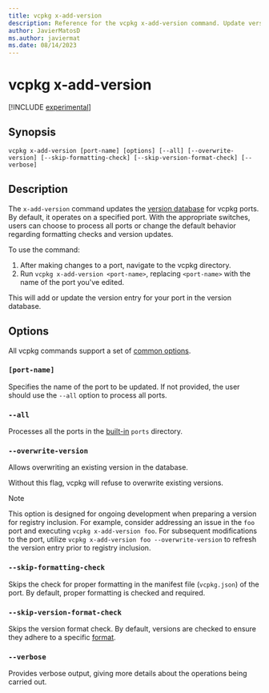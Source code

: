 ```yaml
---
title: vcpkg x-add-version
description: Reference for the vcpkg x-add-version command. Update version database of vcpkg ports.
author: JavierMatosD
ms.author: javiermat
ms.date: 08/14/2023
---
```


# vcpkg x-add-version

[!INCLUDE [experimental](../../includes/experimental.md)]

## Synopsis

```console
vcpkg x-add-version [port-name] [options] [--all] [--overwrite-version] [--skip-formatting-check] [--skip-version-format-check] [--verbose]
```

## Description

The `x-add-version` command updates the [version database](..\users\versioning.concepts.md#acquiring-port-versions) for vcpkg ports. By default, it operates on a specified port. With the appropriate switches, users can choose to process all ports or change the default behavior regarding formatting checks and version updates.

To use the command:
1. After making changes to a port, navigate to the vcpkg directory. 
2. Run `vcpkg x-add-version <port-name>`, replacing `<port-name>` with the name of the port you've edited.

This will add or update the version entry for your port in the version database.

## Options

All vcpkg commands support a set of [common options](common-options.md).

### `[port-name]`

Specifies the name of the port to be updated. If not provided, the user should use the `--all` option to process all ports.

### `--all`
Processes all the ports in the [built-in](..\maintainers\registries.md#builtin-registries) `ports` directory.

### `--overwrite-version`

Allows overwriting an existing version in the database.

Without this flag, vcpkg will refuse to overwrite existing versions.

> [!NOTE]
> This option is designed for ongoing development when preparing a version for registry inclusion. For example, consider addressing an issue in the `foo` port and executing `vcpkg x-add-version foo`. For subsequent modifications to the port, utilize `vcpkg x-add-version foo --overwrite-version` to refresh the version entry prior to registry inclusion.

### `--skip-formatting-check`

Skips the check for proper formatting in the manifest file (`vcpkg.json`) of the port. By default, proper formatting is checked and required.

### `--skip-version-format-check`

Skips the version format check. By default, versions are checked to ensure they adhere to a specific [format](..\users\versioning.md#version-schemes).

### `--verbose`

Provides verbose output, giving more details about the operations being carried out.


